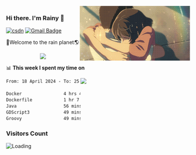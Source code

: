 <img  align='right' height="150" src="https://github.com/LikeRainDay/LikeRainDay/blob/master/pic/img_rain_1.gif?raw=true">



### Hi there. I'm Rainy :lemon:

[![csdn](https://img.shields.io/badge/-csdn-c14438?style=flat-square&logo=c&logoColor=white)](https://blog.csdn.net/qq_15807167)
[![Gmail Badge](https://img.shields.io/badge/-gmail-c14438?style=flat-square&logo=Gmail&logoColor=white&link=mailto:houshuai0816@gmail.com)](mailto:houshuai0816@gmail.com)

🚀Welcome to the rain planet🌎

<center>
<img align='center'  src="https://source.unsplash.com/user/rainyhehe/likes">
</center>

📊 **This week I spent my time on**

<img align='right'   width="300" src="https://github-readme-stats.vercel.app/api?username=LikeRainDay&show_icons=true&title_color=fff&icon_color=79ff97&text_color=9f9f9f&bg_color=151515&count_private=true">

<!--START_SECTION:waka-->

```txt
From: 18 April 2024 - To: 25 April 2024

Docker                4 hrs 41 mins   ███████████▓░░░░░░░░░░░░░   46.42 %
Dockerfile            1 hr 7 mins     ██▓░░░░░░░░░░░░░░░░░░░░░░   11.19 %
Java                  56 mins         ██▒░░░░░░░░░░░░░░░░░░░░░░   09.34 %
GDScript3             49 mins         ██░░░░░░░░░░░░░░░░░░░░░░░   08.19 %
Groovy                49 mins         ██░░░░░░░░░░░░░░░░░░░░░░░   08.12 %
```

<!--END_SECTION:waka-->

### Visitors Count
<img align="left" src = "https://profile-counter.glitch.me/LikeRainDay/count.svg" alt ="Loading">
